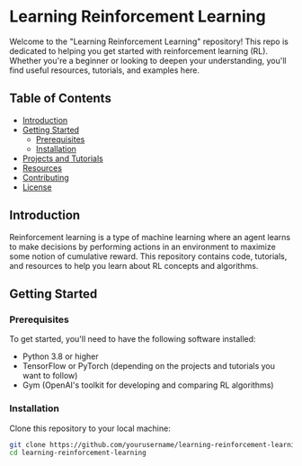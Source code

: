 # Learning Reinforcement Learning

Welcome to the "Learning Reinforcement Learning" repository! This repo is dedicated to helping you get started with reinforcement learning (RL). Whether you're a beginner or looking to deepen your understanding, you'll find useful resources, tutorials, and examples here.

## Table of Contents

- [Introduction](#introduction)
- [Getting Started](#getting-started)
  - [Prerequisites](#prerequisites)
  - [Installation](#installation)
- [Projects and Tutorials](#projects-and-tutorials)
- [Resources](#resources)
- [Contributing](#contributing)
- [License](#license)

## Introduction

Reinforcement learning is a type of machine learning where an agent learns to make decisions by performing actions in an environment to maximize some notion of cumulative reward. This repository contains code, tutorials, and resources to help you learn about RL concepts and algorithms.

## Getting Started

### Prerequisites

To get started, you'll need to have the following software installed:

- Python 3.8 or higher
- TensorFlow or PyTorch (depending on the projects and tutorials you want to follow)
- Gym (OpenAI's toolkit for developing and comparing RL algorithms)

### Installation

Clone this repository to your local machine:

```bash
git clone https://github.com/yourusername/learning-reinforcement-learning.git
cd learning-reinforcement-learning
